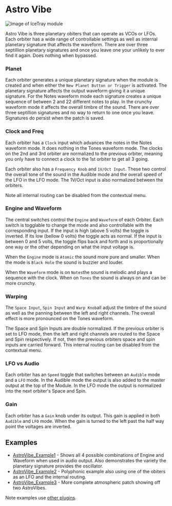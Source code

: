 # Astro Vibe

![Image of IceTray module](https://github.com/patheros/PathSetModules/blob/main/images/AstroVibe.png)

Astro Vibe is three planetary obiters that can operate as VCOs or LFOs. Each orbiter has a wide range of controllable settings as well as internal planetary signature that affects the waveform. There are over three septillion planetary signatures and once you leave one your unlikely to ever find it again. Does nothing when bypassed.

### Planet

Each orbiter generates a unique planetary signature when the module is created and when either the `New Planet Button or Trigger` is activated. The planetary signature affects the output waveform giving it a unique signature. For the Notes waveform mode each signature creates a unique sequence of between 2 and 22 different notes to play. In the crunchy waveform mode it affects the overall timbre of the sound. There are over three septillion signatures and no way to return to one once you leave. Signatures do persist when the patch is saved.

### Clock and Freq

Each orbiter has a `Clock` input which advances the notes in the Notes waveform mode. It does nothing in the Tones waveform mode. The clocks on the 2nd and 3rd orbiter are normalized to the previous orbiter, meaning you only have to connect a clock to the 1st orbiter to get all 3 going.

Each orbiter also has a `Frequency Knob` and `1V/Oct Input`. These two control the overall tone of the sound in the Audible mode and the overall speed of the LFO in the LFO mode. The 1V/Oct input is also normalized between the orbiters.

Note all internal routing can be disabled from the contextual menu.

### Engine and Waveform

The central switches control the `Engine` and `Waveform` of each Orbiter. Each switch is togglable to change the mode and also controllable with the corresponding input. If the input is high (above 5 volts) the toggle is inverted. If its low (bellow 0 volts) the toggle acts as normal. If the input is between 0 and 5 volts, the toggle flips back and forth and is proportionally one way or the other depending on what the input voltage is.

When the `Engine` mode is `Atomic` the sound more pure and smaller. When the mode is `Black Hole` the sound is buzzier and louder.

When the `Waveform` mode is on `Notes`the sound is melodic and plays a sequence with the clock. When on `Tones` the sound is always on and can be more crunchy. 

### Warping

The `Space Input`, `Spin Input` and `Warp Knob`all adjust the timbre of the sound as well as the panning between the left and right channels. The overall effect is more pronounced on the Tones waveform.

The Space and Spin Inputs are double normalized. If the previous orbiter is set to LFO mode, then the left and right channels are routed to the Space and Spin respectively. If not, then the previous orbiters space and spin inputs are carried forward. This internal routing can be disabled from the contextual menu.

### LFO vs Audio

Each orbiter has an `Speed` toggle that switches between an `Audible` mode and a `LFO` mode. In the Audible mode the output is also added to the master output at the top of the Module. In the LFO mode the output is normalized into the next orbiter's Space and Spin.

### Gain

Each orbiter has a `Gain` knob under its output. This gain is applied in both `Audible` and `LFO` mode. When the gain is turned to the left past the half way point the voltages are inverted.

## Examples
* [AstroVibe_Example1](../examples/AstroVibe/AstroVibe_Example1.vcv) - Shows all 4 possible combinations of Engine and Waveform when used in audio output. Also demonstrates the variety the planetary signature provides the oscillator. 
* [AstroVibe_Example2](../examples/AstroVibe/AstroVibe_Example2.vcv) - Polyphonic example also using one of the obiters as an LFO and the internal routing.
* [AstroVibe_Example3](../examples/AstroVibe/AstroVibe_Example3.vcv) - More complete atmospheric patch showing off two AstroVibes.

Note examples use [other plugins](#other-plugins).